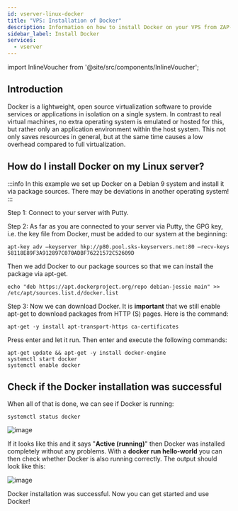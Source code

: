 ```yaml
---
id: vserver-linux-docker
title: "VPS: Installation of Docker"
description: Information on how to install Docker on your VPS from ZAP-Hosting - ZAP-Hosting.com documentation
sidebar_label: Install Docker
services:
  - vserver
---
```


import InlineVoucher from '@site/src/components/InlineVoucher';

## Introduction

Docker is a lightweight, open source virtualization software to provide services or applications in isolation on a single system. In contrast to real virtual machines, no extra operating system is emulated or hosted for this, but rather only an application environment within the host system. This not only saves resources in general, but at the same time causes a low overhead compared to full virtualization.

<InlineVoucher />

## How do I install Docker on my Linux server?

:::info
In this example we set up Docker on a Debian 9 system and install it via package sources. There may be deviations in another operating system!
:::

Step 1: Connect to your server with Putty.

Step 2: As far as you are connected to your server via Putty, the GPG key, i.e. the key file from Docker, must be added to our system at the beginning:
```
apt-key adv –keyserver hkp://p80.pool.sks-keyservers.net:80 –recv-keys 58118E89F3A912897C070ADBF76221572C52609D
```
Then we add Docker to our package sources so that we can install the package via apt-get.
```
echo "deb https://apt.dockerproject.org/repo debian-jessie main" >> /etc/apt/sources.list.d/docker.list 
```
Step 3: Now we can download Docker.
It is **important** that we still enable apt-get to download packages from HTTP (S) pages.
Here is the command:
```
apt-get -y install apt-transport-https ca-certificates 
```
Press enter and let it run. Then enter and execute the following commands:
```
apt-get update && apt-get -y install docker-engine
systemctl start docker
systemctl enable docker
```

## Check if the Docker installation was successful

When all of that is done, we can see if Docker is running:

```
systemctl status docker 
```

![image](https://user-images.githubusercontent.com/13604413/172061231-1bbde11c-85b9-47a7-9f88-44e31144d1c8.png)

If it looks like this and it says "**Active (running)**" then Docker was installed completely without any problems.
With a **docker run hello-world** you can then check whether Docker is also running correctly.
The output should look like this:

![image](https://user-images.githubusercontent.com/13604413/172061244-6834dae0-f14a-43ad-85d6-b5bf74ea89f8.png)

Docker installation was successful.
Now you can get started and use Docker!
